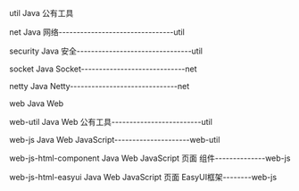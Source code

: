 util
	Java 公有工具

net
	Java 网络--------------------------------util

security
	Java 安全--------------------------------util
	
socket
	Java Socket-----------------------------net
	
netty
	Java Netty------------------------------net
	
web
	Java Web
	
web-util
	Java Web 公有工具-------------------------util
	
web-js
	Java Web JavaScript---------------------web-util

web-js-html-component
	Java Web JavaScript 页面 组件--------------web-js
	
web-js-html-easyui
	Java Web JavaScript 页面 EasyUI框架--------web-js

	
	
	
	
	
	
	
	
